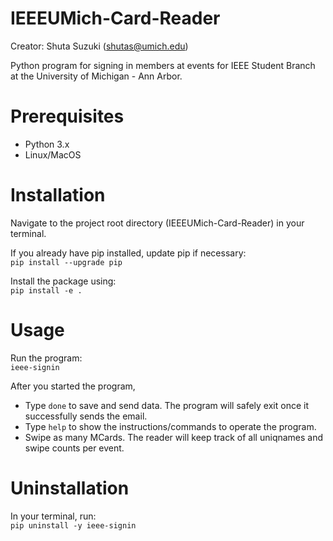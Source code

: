 # IEEEUMich-Card-Reader
Creator: Shuta Suzuki (shutas@umich.edu)

Python program for signing in members at events for IEEE Student Branch at the University of Michigan - Ann Arbor.  

# Prerequisites
- Python 3.x
- Linux/MacOS

# Installation
Navigate to the project root directory (IEEEUMich-Card-Reader) in your terminal.

If you already have pip installed, update pip if necessary:  
`pip install --upgrade pip`

Install the package using:  
`pip install -e .`

# Usage
Run the program:  
`ieee-signin`

After you started the program,
- Type `done` to save and send data. The program will safely exit once it successfully sends the email.
- Type `help` to show the instructions/commands to operate the program.
- Swipe as many MCards. The reader will keep track of all uniqnames and swipe counts per event.

# Uninstallation
In your terminal, run:  
`pip uninstall -y ieee-signin`
